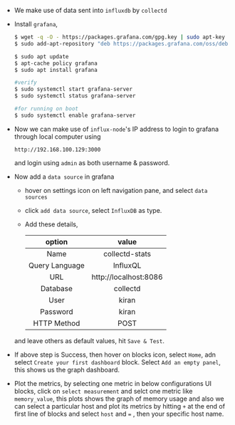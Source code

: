 * We make use of data sent into `influxdb` by `collectd`

* Install `grafana`,

    ```bash
    $ wget -q -O - https://packages.grafana.com/gpg.key | sudo apt-key add -
    $ sudo add-apt-repository "deb https://packages.grafana.com/oss/deb stable main"
    
    $ sudo apt update
    $ apt-cache policy grafana
    $ sudo apt install grafana

    #verify
    $ sudo systemctl start grafana-server
    $ sudo systemctl status grafana-server

    #for running on boot
    $ sudo systemctl enable grafana-server
    ```

* Now we can make use of `influx-node`'s IP address to login to grafana through local computer using
    ```http
    http://192.168.100.129:3000
    ```
    and login using `admin` as both username & password.

* Now add a `data source` in grafana
    * hover on settings icon on left navigation pane, and select `data sources`
    * click `add data source`, select `InfluxDB` as type.
    * Add these details,

        option | value
        :--: | :--:
        Name | collectd-stats
        Query Language | InfluxQL
        URL | http://localhost:8086
        Database | collectd
        User | kiran
        Password | kiran
        HTTP Method | POST
    
    and leave others as default values, hit `Save & Test`.

* If above step is Success, then hover on blocks icon, select `Home`, adn select `Create your first dashboard` block. Select `Add an empty panel`, this shows us the graph dashboard.

* Plot the metrics, by selecting one metric in below configurations UI blocks, click on `select measurement` and selct one metric like `memory_value`, this plots shows the graph of memory usage and also we can select a particular host and plot its metrics by hitting `+` at the end of first line of blocks and select `host` and `=` , then your specific host name.